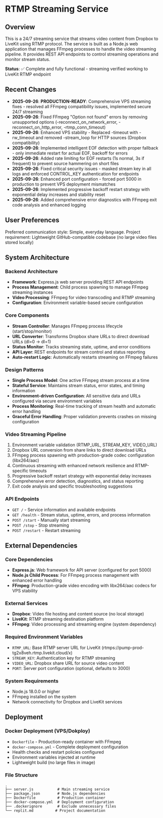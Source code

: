 # RTMP Streaming Service

## Overview

This is a 24/7 streaming service that streams video content from Dropbox to LiveKit using RTMP protocol. The service is built as a Node.js web application that manages FFmpeg processes to handle the video streaming pipeline. It provides REST API endpoints to control streaming operations and monitor stream status.

**Status**: ✅ Complete and fully functional - streaming verified working to LiveKit RTMP endpoint

## Recent Changes

- **2025-09-26**: **PRODUCTION-READY**: Comprehensive VPS streaming fixes - resolved all FFmpeg compatibility issues, implemented secure 24/7 streaming
- **2025-09-26**: Fixed FFmpeg "Option not found" errors by removing unsupported options (-reconnect_on_network_error, -reconnect_on_http_error, -rtmp_conn_timeout)
- **2025-09-26**: Enhanced VPS stability - Replaced -timeout with -rw_timeout and removed -stream_loop for HTTP sources (Dropbox compatibility)
- **2025-09-26**: Implemented intelligent EOF detection with proper fallback - only immediate restart for actual EOF, backoff for errors
- **2025-09-26**: Added rate limiting for EOF restarts (1s normal, 3s if frequent) to prevent source hammering on short files
- **2025-09-26**: Fixed critical security issues - masked stream key in all logs and enforced CONTROL_KEY authentication for endpoints
- **2025-09-26**: Enhanced port configuration - forced port 5000 in production to prevent VPS deployment mismatches
- **2025-09-26**: Implemented progressive backoff restart strategy with exponential delay increases and stability reset
- **2025-09-26**: Added comprehensive error diagnostics with FFmpeg exit code analysis and enhanced logging

## User Preferences

Preferred communication style: Simple, everyday language.
Project requirement: Lightweight GitHub-compatible codebase (no large video files stored locally)

## System Architecture

### Backend Architecture
- **Framework**: Express.js web server providing REST API endpoints
- **Process Management**: Child process spawning to manage FFmpeg streaming instances
- **Video Processing**: FFmpeg for video transcoding and RTMP streaming
- **Configuration**: Environment variable-based secure configuration

### Core Components
- **Stream Controller**: Manages FFmpeg process lifecycle (start/stop/monitor)
- **URL Converter**: Transforms Dropbox share URLs to direct download URLs (dl=0 → dl=1)
- **Status Monitor**: Tracks streaming state, uptime, and error conditions
- **API Layer**: REST endpoints for stream control and status reporting
- **Auto-restart Logic**: Automatically restarts streaming on FFmpeg failures

### Design Patterns
- **Single Process Model**: One active FFmpeg stream process at a time
- **Stateful Service**: Maintains stream status, error states, and timing information
- **Environment-driven Configuration**: All sensitive data and URLs configured via secure environment variables
- **Process Monitoring**: Real-time tracking of stream health and automatic error handling
- **Graceful Error Handling**: Proper validation prevents crashes on missing configuration

### Video Streaming Pipeline
1. Environment variable validation (RTMP_URL, STREAM_KEY, VIDEO_URL)
2. Dropbox URL conversion from share links to direct download URLs
3. FFmpeg process spawning with production-grade codec configuration (libx264/aac)
4. Continuous streaming with enhanced network resilience and RTMP-specific timeouts
5. Progressive backoff restart strategy with exponential delay increases
6. Comprehensive error detection, diagnostics, and status reporting
7. Exit code analysis and specific troubleshooting suggestions

### API Endpoints
- `GET /` - Service information and available endpoints
- `GET /health` - Stream status, uptime, errors, and process information
- `POST /start` - Manually start streaming
- `POST /stop` - Stop streaming
- `POST /restart` - Restart streaming

## External Dependencies

### Core Dependencies
- **Express.js**: Web framework for API server (configured for port 5000)
- **Node.js Child Process**: For FFmpeg process management with enhanced error handling
- **FFmpeg**: Production-grade video encoding with libx264/aac codecs for VPS stability

### External Services
- **Dropbox**: Video file hosting and content source (no local storage)
- **LiveKit**: RTMP streaming destination platform
- **FFmpeg**: Video processing and streaming engine (system dependency)

### Required Environment Variables
- `RTMP_URL`: Base RTMP server URL for LiveKit (rtmps://pump-prod-tg2x8veh.rtmp.livekit.cloud/x)
- `STREAM_KEY`: Authentication key for RTMP streaming
- `VIDEO_URL`: Dropbox share URL for source video content
- `PORT`: Server port configuration (optional, defaults to 3000)

### System Requirements
- Node.js 18.0.0 or higher
- FFmpeg installed on the system
- Network connectivity for Dropbox and LiveKit services

## Deployment

### Docker Deployment (VPS/Dokploy)
- `Dockerfile` - Production-ready container with FFmpeg
- `docker-compose.yml` - Complete deployment configuration
- Health checks and restart policies configured
- Environment variables injected at runtime
- Lightweight build (no large files in image)

### File Structure
```
.
├── server.js           # Main streaming service
├── package.json        # Node.js dependencies
├── Dockerfile          # Production container
├── docker-compose.yml  # Deployment configuration
├── .dockerignore       # Exclude unnecessary files
└── replit.md          # Project documentation
```
